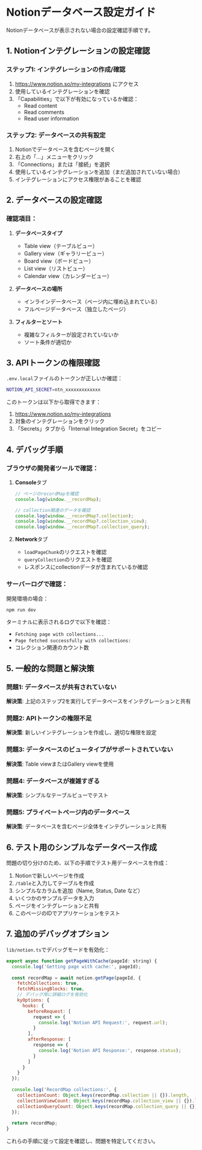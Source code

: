 # Notionデータベース設定ガイド

Notionデータベースが表示されない場合の設定確認手順です。

## 1. Notionインテグレーションの設定確認

### ステップ1: インテグレーションの作成/確認
1. https://www.notion.so/my-integrations にアクセス
2. 使用しているインテグレーションを確認
3. 「Capabilities」で以下が有効になっているか確認：
   - Read content
   - Read comments
   - Read user information

### ステップ2: データベースの共有設定
1. Notionでデータベースを含むページを開く
2. 右上の「...」メニューをクリック
3. 「Connections」または「接続」を選択
4. 使用しているインテグレーションを追加（まだ追加されていない場合）
5. インテグレーションにアクセス権限があることを確認

## 2. データベースの設定確認

### 確認項目：
1. **データベースタイプ**
   - Table view（テーブルビュー）
   - Gallery view（ギャラリービュー）
   - Board view（ボードビュー）
   - List view（リストビュー）
   - Calendar view（カレンダービュー）

2. **データベースの場所**
   - インラインデータベース（ページ内に埋め込まれている）
   - フルページデータベース（独立したページ）

3. **フィルターとソート**
   - 複雑なフィルターが設定されていないか
   - ソート条件が適切か

## 3. APIトークンの権限確認

`.env.local`ファイルのトークンが正しいか確認：
```bash
NOTION_API_SECRET=ntn_xxxxxxxxxxxxx
```

このトークンは以下から取得できます：
1. https://www.notion.so/my-integrations
2. 対象のインテグレーションをクリック
3. 「Secrets」タブから「Internal Integration Secret」をコピー

## 4. デバッグ手順

### ブラウザの開発者ツールで確認：
1. **Console**タブ
   ```javascript
   // ページのrecordMapを確認
   console.log(window.__recordMap);
   
   // collection関連のデータを確認
   console.log(window.__recordMap?.collection);
   console.log(window.__recordMap?.collection_view);
   console.log(window.__recordMap?.collection_query);
   ```

2. **Network**タブ
   - `loadPageChunk`のリクエストを確認
   - `queryCollection`のリクエストを確認
   - レスポンスにcollectionデータが含まれているか確認

### サーバーログで確認：
開発環境の場合：
```bash
npm run dev
```

ターミナルに表示されるログで以下を確認：
- `Fetching page with collections...`
- `Page fetched successfully with collections:`
- コレクション関連のカウント数

## 5. 一般的な問題と解決策

### 問題1: データベースが共有されていない
**解決策**: 上記のステップ2を実行してデータベースをインテグレーションと共有

### 問題2: APIトークンの権限不足
**解決策**: 新しいインテグレーションを作成し、適切な権限を設定

### 問題3: データベースのビュータイプがサポートされていない
**解決策**: Table viewまたはGallery viewを使用

### 問題4: データベースが複雑すぎる
**解決策**: シンプルなテーブルビューでテスト

### 問題5: プライベートページ内のデータベース
**解決策**: データベースを含むページ全体をインテグレーションと共有

## 6. テスト用のシンプルなデータベース作成

問題の切り分けのため、以下の手順でテスト用データベースを作成：

1. Notionで新しいページを作成
2. `/table`と入力してテーブルを作成
3. シンプルなカラムを追加（Name, Status, Date など）
4. いくつかのサンプルデータを入力
5. ページをインテグレーションと共有
6. このページのIDでアプリケーションをテスト

## 7. 追加のデバッグオプション

`lib/notion.ts`でデバッグモードを有効化：
```javascript
export async function getPageWithCache(pageId: string) {
  console.log('Getting page with cache:', pageId);
  
  const recordMap = await notion.getPage(pageId, {
    fetchCollections: true,
    fetchMissingBlocks: true,
    // デバッグ用に詳細ログを有効化
    kyOptions: {
      hooks: {
        beforeRequest: [
          request => {
            console.log('Notion API Request:', request.url);
          }
        ],
        afterResponse: [
          response => {
            console.log('Notion API Response:', response.status);
          }
        ]
      }
    }
  });
  
  console.log('RecordMap collections:', {
    collectionCount: Object.keys(recordMap.collection || {}).length,
    collectionViewCount: Object.keys(recordMap.collection_view || {}).length,
    collectionQueryCount: Object.keys(recordMap.collection_query || {}).length
  });
  
  return recordMap;
}
```

これらの手順に従って設定を確認し、問題を特定してください。